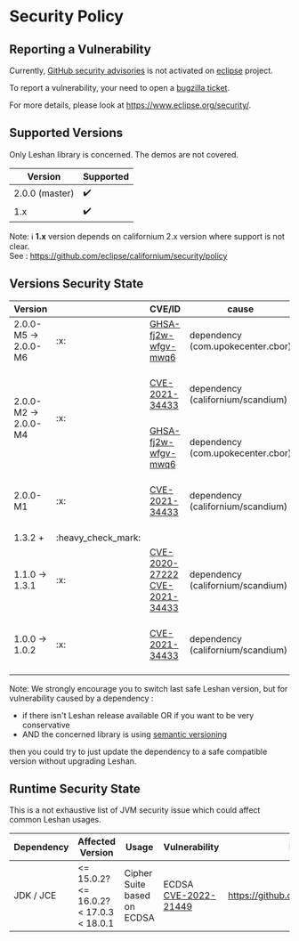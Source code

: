 # Security Policy

## Reporting a Vulnerability

Currently, [GitHub security advisories](https://help.github.com/en/articles/managing-security-vulnerabilities-in-your-project) is not activated on [eclipse](https://www.eclipse.org/) project.

To report a vulnerability, your need to open a [bugzilla ticket](https://bugs.eclipse.org/bugs/enter_bug.cgi?product=Community&component=Vulnerability+Reports&keywords=security&groups=Security_Advisories).

For more details, please look at https://www.eclipse.org/security/.

## Supported Versions

Only Leshan library is concerned. The demos are not covered. 

| Version | Supported          |
| ------- | ------------------ |
| 2.0.0 (master)   | :heavy_check_mark: | |
| 1.x   | :heavy_check_mark: |

Note: ℹ️ **1.x** version depends on californium 2.x version where support is not clear.   
See : https://github.com/eclipse/californium/security/policy


## Versions Security State

<table>
    <thead>
        <tr>
            <th width=200>Version</th>
            <th></th>
            <th>CVE/ID</th>
            <th>cause</th>
            <th>affect</th>
        </tr>
    </thead>
    <tbody>
        <tr>
            <td> 2.0.0-M5 -> 2.0.0-M6 </td>
            <td> :x: </td>
            <td> <a href="https://github.com/peteroupc/CBOR-Java/security/advisories/GHSA-fj2w-wfgv-mwq6">GHSA-fj2w-wfgv-mwq6</a> </td>
            <td> dependency (com.upokecenter.cbor) </td>
            <td> CBOR or SenML-CBOR decoding </td>
        </tr>
        <tr>
            <td rowspan=2> 2.0.0-M2 -> 2.0.0-M4</td>
            <td rowspan=2> :x: </td>
                <td> <a href="https://cve.mitre.org/cgi-bin/cvename.cgi?name=CVE-2021-34433">CVE-2021-34433</a> </td>
                <td> dependency (californium/scandium) </td>
                <td> DTLS with x509 and/or RPK  </td>
            <tr>
                <td> <a href="https://github.com/peteroupc/CBOR-Java/security/advisories/GHSA-fj2w-wfgv-mwq6">GHSA-fj2w-wfgv-mwq6</a> </td>
                <td> dependency (com.upokecenter.cbor) </td>
                <td> CBOR or SenML-CBOR decoding </td>
            </tr>
        </tr>
        <tr>
            <td> 2.0.0-M1 </td>
            <td> :x: </td>
            <td> <a href="https://cve.mitre.org/cgi-bin/cvename.cgi?name=CVE-2021-34433">CVE-2021-34433</a> </td>
            <td> dependency (californium/scandium) </td>
            <td> DTLS with x509 and/or RPK  </td>
        </tr>
         <tr>
            <td> 1.3.2 +  </td>
            <td> :heavy_check_mark: </td>
            <td />
            <td />
            <td />
        </tr>
        <tr>
            <td> 1.1.0 -> 1.3.1 </td>
            <td> :x: </td>
            <td> <a href="https://cve.mitre.org/cgi-bin/cvename.cgi?name=CVE-2020-27222">CVE-2020-27222</a>
                 <a href="https://cve.mitre.org/cgi-bin/cvename.cgi?name=CVE-2021-34433">CVE-2021-34433</a>
            </td>
            <td> dependency (californium/scandium) </td>
            <td> DTLS with x509 and/or RPK  </td>
        </tr>
        <tr>
            <td> 1.0.0 -> 1.0.2 </td>
            <td> :x: </td>
            <td> <a href="https://cve.mitre.org/cgi-bin/cvename.cgi?name=CVE-2021-34433">CVE-2021-34433</a> </td>
            <td> dependency (californium/scandium) </td>
            <td> DTLS with x509 and/or RPK  </td>
        </tr>
    </tbody>
</table>

Note: We strongly encourage you to switch last safe Leshan version, but for vulnerability caused by a dependency :
 - if there isn't Leshan release available OR if you want to be very conservative  
 - AND the concerned library is using [semantic versioning](https://semver.org/)
 
then you could try to just update the dependency to a safe compatible version without upgrading Leshan. 

## Runtime Security State

This is a not exhaustive list of JVM security issue which could affect common Leshan usages.

| Dependency | Affected Version | Usage | Vulnerability | More Information |
| ---------- | ---------------- | ----- | ------------- | ---------------- |
| JDK / JCE | <= 15.0.2? <br/> <= 16.0.2? <br/> < 17.0.3 <br/> < 18.0.1 | Cipher Suite based on ECDSA | ECDSA [CVE-2022-21449](https://cve.mitre.org/cgi-bin/cvename.cgi?name=CVE-2022-21449) | https://github.com/eclipse/leshan/issues/1243 |
